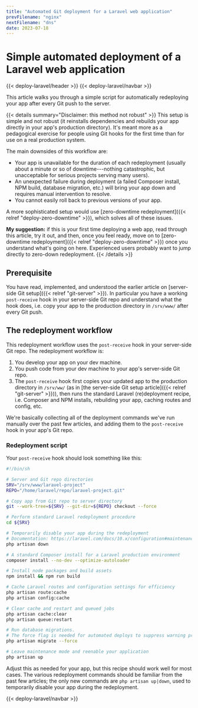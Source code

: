 ```yaml
---
title: "Automated Git deployment for a Laravel web application"
prevFilename: "nginx"
nextFilename: "dns"
date: 2023-07-18
---
```


# Simple automated deployment of a Laravel web application

{{< deploy-laravel/header >}}
{{< deploy-laravel/navbar >}}

This article walks you through a simple script for automatically redeploying your app after every Git push to the server.

{{< details summary="Disclaimer: this method not robust" >}}
This setup is simple and not robust (it reinstalls dependencies and rebuilds your app directly in your app's production directory).
It's meant more as a pedagogical exercise for people using Git hooks for the first time than for use on a real production system.

The main downsides of this workflow are:

- Your app is unavailable for the duration of each redeployment (usually about a minute or so of downtime---nothing catastrophic, but unacceptable for serious projects serving many users).
- An unexpected failure during deployment (a failed Composer install, NPM build, database migration, etc.) will bring your app down and requires manual intervention to resolve.
- You cannot easily roll back to previous versions of your app.

A more sophisticated setup would use [zero-downtime redeployment]({{< relref "deploy-zero-downtime" >}}), which solves all of these issues.

**My suggestion:** if this is your first time deploying a web app, read through this article, try it out, and then, once you feel ready, move on to [zero-downtime redeployment]({{< relref "deploy-zero-downtime" >}}) once you understand what's going on here.
Experienced users probably want to jump directly to zero-down redeployment.
{{< /details >}}

## Prerequisite

You have read, implemented, and understood the earlier article on [server-side Git setup]({{< relref "git-server" >}}).
In particular you have a working `post-receive` hook in your server-side Git repo and understand what the hook does, i.e. copy your app to the production directory in `/srv/www/` after every Git push.

## The redeployment workflow

This redeployment workflow uses the `post-receive` hook in your server-side Git repo.
The redeployment workflow is:

1. You develop your app on your dev machine.
2. You push code from your dev machine to your app's server-side Git repo.
3. The `post-receive` hook first copies your updated app to the production directory in `/srv/ww/` (as in [the server-side Git setup article]({{< relref "git-server" >}})), then runs the standard Laravel (re)deployment recipe, i.e. Composer and NPM installs, rebuilding your app, caching routes and config, etc.

We're basically collecting all of the deployment commands we've run manually over the past few articles, and adding them to the `post-receive` hook in your app's Git repo.

### Redeployment script

Your `post-receive` hook should look something like this:

```bash
#!/bin/sh

# Server and Git repo directories
SRV="/srv/www/laravel-project"
REPO="/home/laravel/repo/laravel-project.git"

# Copy app from Git repo to server directory
git --work-tree=${SRV} --git-dir=${REPO} checkout --force

# Perform standard Laravel redeployment procedure
cd ${SRV}

# Temporarily disable your app during the redeployment
# Documentation: https://laravel.com/docs/10.x/configuration#maintenance-mode
php artisan down

# A standard Composer install for a Laravel production environment
composer install --no-dev --optimize-autoloader

# Install node packages and build assets
npm install && npm run build

# Cache Laravel routes and configuration settings for efficiency
php artisan route:cache
php artisan config:cache

# Clear cache and restart and queued jobs
php artisan cache:clear
php artisan queue:restart

# Run database migrations.
# The force flag is needed for automated deploys to suppress warning prompt.
php artisan migrate --force

# Leave maintenance mode and reenable your application
php artisan up
```

Adjust this as needed for your app, but this recipe should work well for most cases.
The various redeployment commands should be familiar from the past few articles;
the only new commands are `php artisan up|down`, used to temporarily disable your app during the redeployment.

{{< deploy-laravel/navbar >}}
